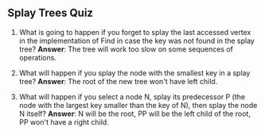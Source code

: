 ## Splay Trees Quiz ##

1. What is going to happen if you forget to splay the last accessed vertex in the implementation of Find in case the key was not found in the splay tree?
**Answer**: The tree will work too slow on some sequences of operations.

2. What will happen if you splay the node with the smallest key in a splay tree?
**Answer**: The root of the new tree won't have left child.

3. What will happen if you select a node N, splay its predecessor P (the node with the largest key smaller than the key of N), then splay the node N itself?
**Answer**: N will be the root, PP will be the left child of the root, PP won't have a right child.